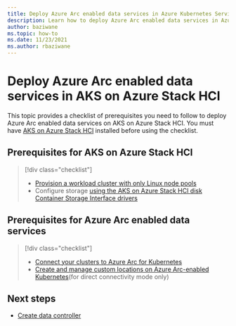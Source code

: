 ```yaml
---
title: Deploy Azure Arc enabled data services in Azure Kubernetes Service (AKS) on Azure Stack HCI
description: Learn how to deploy Azure Arc enabled data services in Azure Kubernetes Service (AKS) on Azure Stack HCI.
author: baziwane
ms.topic: how-to
ms.date: 11/23/2021
ms.author: rbaziwane
---
```


# Deploy Azure Arc enabled data services in AKS on Azure Stack HCI

This topic provides a checklist of prerequisites you need to follow to deploy Azure Arc enabled data services on AKS on Azure Stack HCI. You must have [AKS on Azure Stack HCI](kubernetes-walkthrough-powershell.md) installed before using the checklist.

## Prerequisites for AKS on Azure Stack HCI

> [!div class="checklist"]
> * [Provision a workload cluster with only Linux node pools](use-node-pools.md)
> * Configure storage [using the AKS on Azure Stack HCI disk Container Storage Interface drivers](./container-storage-interface-disks.md#create-a-custom-storage-class-for-an-aks-on-azure-stack-hci-disk)

## Prerequisites for Azure Arc enabled data services

> [!div class="checklist"]
> * [Connect your clusters to Azure Arc for Kubernetes](/azure-stack/aks-hci/connect-to-arc)
> * [Create and manage custom locations on Azure Arc-enabled Kubernetes](/azure/azure-arc/kubernetes/custom-locations)(for direct connectivity mode only)

## Next steps

- [Create data controller](/azure/azure-arc/data/create-data-controller)



